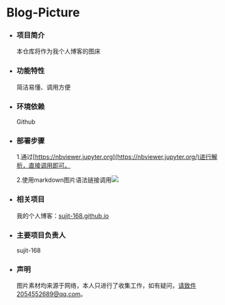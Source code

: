 # Blog-Picture
- ### 项目简介

  本仓库将作为我个人博客的图床

- ### 功能特性

  简洁易懂、调用方便

- ### 环境依赖

  Github

- ### 部署步骤

  1.通过[https://nbviewer.jupyter.org](https://nbviewer.jupyter.org/)进行解析，直接调用即可。

  2.使用markdown图片语法链接调用![](这里添加图片链接即可，将链接中的)

- ### 相关项目

  我的个人博客：[sujit-168.github.io](https://sujie-168.top/)

- ### 主要项目负责人

  sujit-168

- ### 声明

  图片素材均来源于网络，本人只进行了收集工作，如有疑问，请致件2054552689@qq.com。

